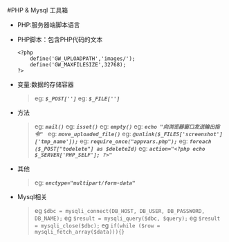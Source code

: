 #PHP & Mysql 工具箱
+ PHP:服务器端脚本语言
+ PHP脚本：包含PHP代码的文本
    ```
    <?php 
        define('GW_UPLOADPATH','images/');
        define('GW_MAXFILESIZE',32768);
    ?>
    ```
+ 变量:数据的存储容器
    >eg: ***`$_POST['']`***
    >eg: ***`$_FILE['']`***
+ 方法
    >eg: ***`mail()`***
    >eg: ***`isset()`***
    >eg: ***`empty()`***
    >eg: ***`echo "向浏览器窗口发送输出指令" `***
    >eg: ***`move_uploaded_file()`***
    >eg: ***`@unlink($_FILES['screenshot']['tmp_name']);`***
    >eg: ***`require_once("appvars.php");`***
    >eg: ***`foreach ($_POST["todelete"] as $deleteId)`***
    >eg: ***`action="<?php echo $_SERVER['PHP_SELF']; ?>" `***
+ 其他
    >eg: ***`enctype="multipart/form-data"`***
    

+ Mysql相关
    >eg `$dbc = mysqli_connect(DB_HOST, DB_USER, DB_PASSWORD, DB_NAME);`
    >eg `$result = mysqli_query($dbc, $query);`
    >eg `$result = mysqli_close($dbc);`
    >eg `if(while ($row = mysqli_fetch_array($data))){}`